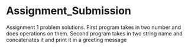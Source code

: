 # Assignment_Submission
Assignment 1 problem solutions.
First program takes in two number and does operations on them.
Second program takes in two string name and concatenates it and print it in a greeting message
